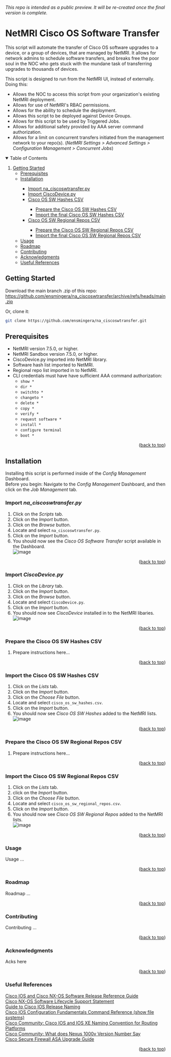 <a name="readme-top"></a>
_This repo is intended as a public preview. It will be re-created once the final version is complete._
# NetMRI Cisco OS Software Transfer
This script will automate the transfer of Cisco OS software upgrades to a device, or a group of devices, that are managed by NetMRI. It allows for network admins to schedule software transfers, and breaks free the poor soul in the NOC who gets stuck with the mundane task of transferring upgrades to thousands of devices.

This script is designed to run from the NetMRI UI, instead of externally. Doing this:
* Allows the NOC to access this script from your organization's existing NetMRI deployment.
* Allows for use of NetMRI's RBAC permissions.
* Allows for the ability to schedule the deployment.
* Allows this script to be deployed against Device Groups.
* Allows for this script to be used by Triggered Jobs.
* Allows for additional safety provided by AAA server command authorization.
* Allows for a limit on concurrent transfers initiated from the management network to your repo(s). (_NetMRI Settings > Advanced Settings > Configuration Management > Concurrent Jobs_)

<!-- TABLE OF CONTENTS -->
<details open>
  <summary>Table of Contents</summary>
  <ol>
    <li>
      <a href="#getting-started">Getting Started</a>
      <ul>
        <li><a href="#prerequisites">Prerequisites</a></li>
        <li><a href="#installation">Installation</a></li>
        <ul>
          <li><a href="#import-na_ciscoswtransferpy">Import na_ciscoswtransfer.py</a></li>
          <li><a href="#import-ciscodevicepy">Import CiscoDevice.py</a></li>
          <li><a href="#prepare-the-cisco-os-sw-hashes-csv">Cisco OS SW Hashes CSV</a></li>
          <ul>
            <li><a href="#prepare-the-cisco-os-sw-hashes-csv">Prepare the Cisco OS SW Hashes CSV</a></li>
            <li><a href="#import-the-cisco-os-sw-hashes-csv">Import the final Cisco OS SW Hashes CSV</a></li>
          </ul>
          <li><a href="#prepare-the-cisco-os-sw-regional-repos-csv">Cisco OS SW Regional Repos CSV</a></li>
          <ul>
            <li><a href="#prepare-the-cisco-os-sw-regional-repos-csv">Prepare the Cisco OS SW Regional Repos CSV</a></li>
            <li><a href="#import-the-cisco-os-sw-regional-repos-csv">Import the final Cisco OS SW Regional Repos CSV</a></li>
        </ul>
      </ul>
    </li>
    <li><a href="#usage">Usage</a></li>
    <li><a href="#roadmap">Roadmap</a></li>
    <li><a href="#contributing">Contributing</a></li>
    <li><a href="#acknowledgments">Acknowledgments</a></li>
    <li><a href="#useful-references">Useful References</a></li>
  </ol>
</details>

## Getting Started
Download the main branch .zip of this repo:  
<a href="https://github.com/ensmingera/na_ciscoswtransfer/archive/refs/heads/main.zip">https://github.com/ensmingera/na_ciscoswtransfer/archive/refs/heads/main.zip</a>

Or, clone it:
```sh
git clone https://github.com/ensmingera/na_ciscoswtransfer.git
```

## Prerequisites
* NetMRI version 7.5.0, or higher.
* NetMRI Sandbox version 7.5.0, or higher.
* CiscoDevice.py imported into NetMRI library.
* Software hash list imported to NetMRI.
* Regional repo list imported in to NetMRI.
* CLI credentials must have have sufficient AAA command authorization:
  * `show *`
  * `dir *`
  * `switchto *`
  * `changeto *`
  * `delete *`
  * `copy *`
  * `verify *`
  * `request software *`
  * `install *`
  * `configure terminal`
  * `boot *`
<p align="right">(<a href="#readme-top">back to top</a>)</p>



## Installation
Installing this script is performed inside of the _Config Management_ Dashboard.  
Before you begin: Navigate to the _Config Management_ Dashboard, and then click on the _Job Management_ tab.

### Import _na_ciscoswtransfer.py_
1. Click on the _Scripts_ tab.
2. Click on the _Import_ button.
3. Click on the _Browse_ button.
4. Locate and select `na_ciscoswtransfer.py`.
5. Click on the _Import_ button.
6. You should now see the _Cisco OS Software Transfer_ script available in the Dashboard.  
![image](https://github.com/ensmingera/na_ciscoswtransfer/assets/33635167/c5b2752a-cf49-40d9-9462-ef04370acdc7)

<p align="right">(<a href="#readme-top">back to top</a>)</p>

### Import _CiscoDevice.py_
1. Click on the _Library_ tab.
2. Click on the _Import_ button.
3. Click on the _Browse_ button.
4. Locate and select `CiscoDevice.py`.
5. Click on the _Import_ button.
6. You should now see _CiscoDevice_ installed in to the NetMRI libaries.  
![image](https://github.com/ensmingera/na_ciscoswtransfer/assets/33635167/154fa003-11b7-4e65-9ade-6e838f38109f)

<p align="right">(<a href="#readme-top">back to top</a>)</p>

### Prepare the Cisco OS SW Hashes CSV
1. Prepare instructions here...

<p align="right">(<a href="#readme-top">back to top</a>)</p>

### Import the Cisco OS SW Hashes CSV
1. Click on the _Lists_ tab.
2. Click on the _Import_ button.
3. Click on the _Choose File_ button.
4. Locate and select `cisco_os_sw_hashes.csv`.
5. Click on the _Import_ button.
6. You should now see _Cisco OS SW Hashes_ added to the NetMRI lists.  
![image](https://github.com/ensmingera/na_ciscoswtransfer/assets/33635167/949b11dc-c138-489c-a6b3-62f3aeeea020)

<p align="right">(<a href="#readme-top">back to top</a>)</p>

### Prepare the Cisco OS SW Regional Repos CSV
1. Prepare instructions here...

<p align="right">(<a href="#readme-top">back to top</a>)</p>

### Import the Cisco OS SW Regional Repos CSV
1. Click on the _Lists_ tab.
2. click on the _Import_ button.
3. Click on the _Choose File_ button.
4. Locate and select `cisco_os_sw_regional_repos.csv`.
5. Click on the _Import_ button.
6. You should now see _Cisco OS SW Regional Repos_ added to the NetMRI lists.  
![image](https://github.com/ensmingera/na_ciscoswtransfer/assets/33635167/3c5d0c04-41fa-4fbc-9242-567fb96036e3)

<p align="right">(<a href="#readme-top">back to top</a>)</p>



### Usage
Usage ...

<p align="right">(<a href="#readme-top">back to top</a>)</p>


### Roadmap
Roadmap ...

<p align="right">(<a href="#readme-top">back to top</a>)</p>


### Contributing
Contributing ...

<p align="right">(<a href="#readme-top">back to top</a>)</p>


### Acknowledgments
Acks here

<p align="right">(<a href="#readme-top">back to top</a>)</p>


### Useful References
<a href="https://sec.cloudapps.cisco.com/security/center/resources/ios_nx_os_reference_guide">Cisco IOS and Cisco NX-OS Software Release Reference Guide</a>  
<a href="https://www.cisco.com/c/en/us/products/collateral/ios-nx-os-software/nx-os-software/guide_c07-658595.html">Cisco NX-OS Software Lifecycle Support Statement</a>  
<a href="https://www.cisco.com/c/en/us/support/docs/ios-nx-os-software/ios-software-releases-110/13329-x-release.html">Guide to Cisco IOS Release Naming</a>  
<a href="https://www.cisco.com/c/en/us/td/docs/ios/fundamentals/command/reference/cf_book/cf_s1.html#wp1175770">Cisco IOS Configuration Fundamentals Command Reference (show file systems)</a>  
<a href="https://community.cisco.com/t5/networking-knowledge-base/cisco-ios-and-ios-xe-naming-convention-for-routing-platforms/ta-p/4520161">Cisco Community: Cisco IOS and IOS XE Naming Convention for Routing Platforms</a>  
<a href="https://community.cisco.com/t5/server-networking/what-does-nexus-1000v-version-number-say/m-p/2909762#M11124">Cisco Community: What does Nexus 1000v Version Number Say</a>  
<a href="https://www.cisco.com/c/en/us/td/docs/security/asa/upgrade/asa-upgrade/planning.html#ID-2152-0000008d">Cisco Secure Firewall ASA Upgrade Guide</a>  

<p align="right">(<a href="#readme-top">back to top</a>)</p>
